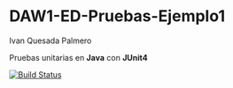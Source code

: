 # DAW1-ED-Pruebas-Ejemplo1

Ivan Quesada Palmero

Pruebas unitarias en **Java** con **JUnit4** 

[![Build Status](https://travis-ci.org/ivanquesadapalmero/DAW1-ED-Pruebas-Ejemplo1.svg?branch=master)](https://travis-ci.org/ivanquesadapalmero/DAW1-ED-Pruebas-Ejemplo1)
